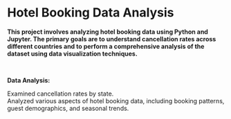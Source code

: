 # Hotel Booking Data Analysis

<p><b>This project involves analyzing hotel booking data using Python and Jupyter. The primary goals are to understand cancellation rates across different countries and to perform a comprehensive analysis of the dataset using data visualization techniques.</b></p><br>

<b>Data Analysis:</b><br>

Examined cancellation rates by state.<br>
Analyzed various aspects of hotel booking data, including booking patterns, guest demographics, and seasonal trends.<br>
